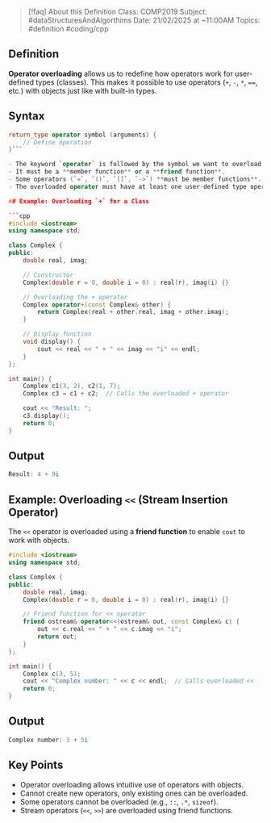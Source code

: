 
> [!faq] About this Definition
> Class: COMP2019
> Subject: #dataStructuresAndAlgorthims 
> Date: 21/02/2025 at ~11:00AM
> Topics: #definition #coding/cpp 

## Definition  
**Operator overloading** allows us to redefine how operators work for user-defined types (classes). This makes it possible to use operators (`+`, `-`, `*`, `==`, etc.) with objects just like with built-in types.

## Syntax  
```cpp
return_type operator symbol (arguments) {
    // Define operation
}```

- The keyword `operator` is followed by the symbol we want to overload.
- It must be a **member function** or a **friend function**.
- Some operators (`=`, `()`, `[]`, `->`) **must be member functions**.
- The overloaded operator must have at least one user-defined type operand.

## Example: Overloading `+` for a Class

```cpp
#include <iostream>
using namespace std;

class Complex {
public:
    double real, imag;

    // Constructor
    Complex(double r = 0, double i = 0) : real(r), imag(i) {}

    // Overloading the + operator
    Complex operator+(const Complex& other) {
        return Complex(real + other.real, imag + other.imag);
    }

    // Display function
    void display() {
        cout << real << " + " << imag << "i" << endl;
    }
};

int main() {
    Complex c1(3, 2), c2(1, 7);
    Complex c3 = c1 + c2;  // Calls the overloaded + operator

    cout << "Result: ";
    c3.display();
    return 0;
}
```

## Output

```cpp
Result: 4 + 9i
```

## Example: Overloading `<<` (Stream Insertion Operator)

The `<<` operator is overloaded using a **friend function** to enable `cout` to work with objects.

```cpp
#include <iostream>
using namespace std;

class Complex {
public:
    double real, imag;
    Complex(double r = 0, double i = 0) : real(r), imag(i) {}

    // Friend function for << operator
    friend ostream& operator<<(ostream& out, const Complex& c) {
        out << c.real << " + " << c.imag << "i";
        return out;
    }
};

int main() {
    Complex c(3, 5);
    cout << "Complex number: " << c << endl;  // Calls overloaded <<
    return 0;
}
```

## Output

```cpp
Complex number: 3 + 5i
```

## Key Points

- Operator overloading allows intuitive use of operators with objects.
- Cannot create new operators, only existing ones can be overloaded.
- Some operators cannot be overloaded (e.g., `::`, `.*`, `sizeof`).
- Stream operators (`<<`, `>>`) are overloaded using friend functions.